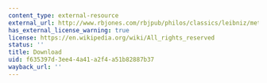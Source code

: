 ```yaml
---
content_type: external-resource
external_url: http://www.rbjones.com/rbjpub/philos/classics/leibniz/meth_math.htm
has_external_license_warning: true
license: https://en.wikipedia.org/wiki/All_rights_reserved
status: ''
title: Download
uid: f635397d-3ee4-4a41-a2f4-a51b82887b37
wayback_url: ''
---
```

